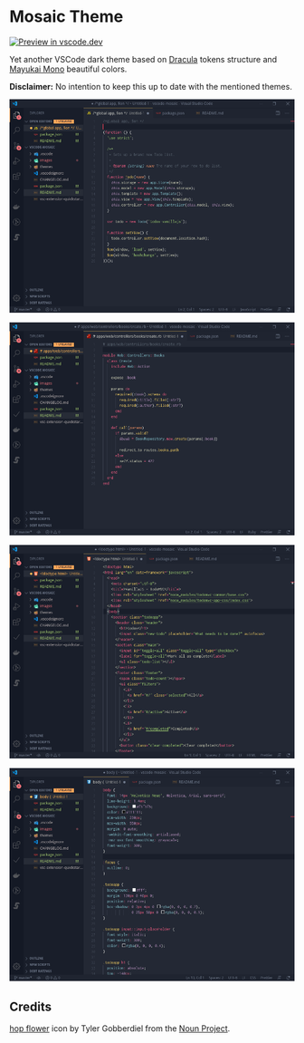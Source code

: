 # Mosaic Theme

[![Preview in vscode.dev](https://img.shields.io/badge/preview%20in-vscode.dev-orange)](https://vscode.dev/theme/vitoravelino.mosaic)

Yet another VSCode dark theme based on [Dracula](https://marketplace.visualstudio.com/items?itemName=dracula-theme.theme-dracula) tokens structure and [Mayukai Mono](https://marketplace.visualstudio.com/items?itemName=GulajavaMinistudio.mayukaithemevsc) beautiful colors.

**Disclaimer:** No intention to keep this up to date with the mentioned themes.

![JS Screenshot](images/js.png)

![Ruby Screenshot](images/ruby.png)

![HTML Screenshot](images/html.png)

![CSS Screenshot](images/css.png)

## Credits

[hop flower](https://thenounproject.com/term/hop/2721860/) icon by Tyler Gobberdiel from the [Noun Project](https://thenounproject.com).